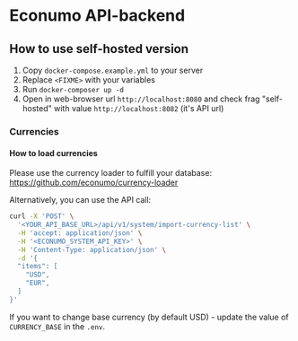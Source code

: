 # Econumo API-backend

## How to use self-hosted version

1. Copy `docker-compose.example.yml` to your server
2. Replace `<FIXME>` with your variables
3. Run `docker-composer up -d`
4. Open in web-browser url `http://localhost:8080` and check frag "self-hosted" with value `http://localhost:8082` (it's API url)

### Currencies 

#### How to load currencies

Please use the currency loader to fulfill your database: https://github.com/econumo/currency-loader

Alternatively, you can use the API call: 
```bash
curl -X 'POST' \
  '<YOUR_API_BASE_URL>/api/v1/system/import-currency-list' \
  -H 'accept: application/json' \
  -H '<ECONUMO_SYSTEM_API_KEY>' \
  -H 'Content-Type: application/json' \
  -d '{
  "items": [
    "USD",
    "EUR",
  ]
}'
```

If you want to change base currency (by default USD) - update the value of `CURRENCY_BASE` in the `.env`. 